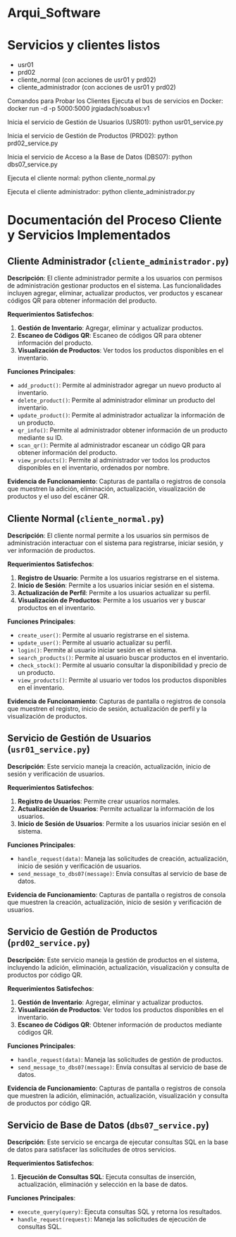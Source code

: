 # Arqui_Software

# Servicios y clientes listos

- usr01
- prd02
- cliente_normal (con acciones de usr01 y prd02)
- cliente_administrador (con acciones de usr01 y prd02)

Comandos para Probar los Clientes
Ejecuta el bus de servicios en Docker:
docker run -d -p 5000:5000 jrgiadach/soabus:v1

Inicia el servicio de Gestión de Usuarios (USR01):
python usr01_service.py

Inicia el servicio de Gestión de Productos (PRD02):
python prd02_service.py

Inicia el servicio de Acceso a la Base de Datos (DBS07):
python dbs07_service.py

Ejecuta el cliente normal:
python cliente_normal.py

Ejecuta el cliente administrador:
python cliente_administrador.py

# Documentación del Proceso Cliente y Servicios Implementados

## Cliente Administrador (`cliente_administrador.py`)

**Descripción**: El cliente administrador permite a los usuarios con permisos de administración gestionar productos en el sistema. Las funcionalidades incluyen agregar, eliminar, actualizar productos, ver productos y escanear códigos QR para obtener información del producto.

**Requerimientos Satisfechos**:
1. **Gestión de Inventario**: Agregar, eliminar y actualizar productos.
2. **Escaneo de Códigos QR**: Escaneo de códigos QR para obtener información del producto.
3. **Visualización de Productos**: Ver todos los productos disponibles en el inventario.

**Funciones Principales**:
- `add_product()`: Permite al administrador agregar un nuevo producto al inventario.
- `delete_product()`: Permite al administrador eliminar un producto del inventario.
- `update_product()`: Permite al administrador actualizar la información de un producto.
- `qr_info()`: Permite al administrador obtener información de un producto mediante su ID.
- `scan_qr()`: Permite al administrador escanear un código QR para obtener información del producto.
- `view_products()`: Permite al administrador ver todos los productos disponibles en el inventario, ordenados por nombre.

**Evidencia de Funcionamiento**:
Capturas de pantalla o registros de consola que muestren la adición, eliminación, actualización, visualización de productos y el uso del escáner QR.

## Cliente Normal (`cliente_normal.py`)

**Descripción**: El cliente normal permite a los usuarios sin permisos de administración interactuar con el sistema para registrarse, iniciar sesión, y ver información de productos.

**Requerimientos Satisfechos**:
1. **Registro de Usuario**: Permite a los usuarios registrarse en el sistema.
2. **Inicio de Sesión**: Permite a los usuarios iniciar sesión en el sistema.
3. **Actualización de Perfil**: Permite a los usuarios actualizar su perfil.
4. **Visualización de Productos**: Permite a los usuarios ver y buscar productos en el inventario.

**Funciones Principales**:
- `create_user()`: Permite al usuario registrarse en el sistema.
- `update_user()`: Permite al usuario actualizar su perfil.
- `login()`: Permite al usuario iniciar sesión en el sistema.
- `search_products()`: Permite al usuario buscar productos en el inventario.
- `check_stock()`: Permite al usuario consultar la disponibilidad y precio de un producto.
- `view_products()`: Permite al usuario ver todos los productos disponibles en el inventario.

**Evidencia de Funcionamiento**:
Capturas de pantalla o registros de consola que muestren el registro, inicio de sesión, actualización de perfil y la visualización de productos.

## Servicio de Gestión de Usuarios (`usr01_service.py`)

**Descripción**: Este servicio maneja la creación, actualización, inicio de sesión y verificación de usuarios.

**Requerimientos Satisfechos**:
1. **Registro de Usuarios**: Permite crear usuarios normales.
2. **Actualización de Usuarios**: Permite actualizar la información de los usuarios.
3. **Inicio de Sesión de Usuarios**: Permite a los usuarios iniciar sesión en el sistema.

**Funciones Principales**:
- `handle_request(data)`: Maneja las solicitudes de creación, actualización, inicio de sesión y verificación de usuarios.
- `send_message_to_dbs07(message)`: Envía consultas al servicio de base de datos.

**Evidencia de Funcionamiento**:
Capturas de pantalla o registros de consola que muestren la creación, actualización, inicio de sesión y verificación de usuarios.

## Servicio de Gestión de Productos (`prd02_service.py`)

**Descripción**: Este servicio maneja la gestión de productos en el sistema, incluyendo la adición, eliminación, actualización, visualización y consulta de productos por código QR.

**Requerimientos Satisfechos**:
1. **Gestión de Inventario**: Agregar, eliminar y actualizar productos.
2. **Visualización de Productos**: Ver todos los productos disponibles en el inventario.
3. **Escaneo de Códigos QR**: Obtener información de productos mediante códigos QR.

**Funciones Principales**:
- `handle_request(data)`: Maneja las solicitudes de gestión de productos.
- `send_message_to_dbs07(message)`: Envía consultas al servicio de base de datos.

**Evidencia de Funcionamiento**:
Capturas de pantalla o registros de consola que muestren la adición, eliminación, actualización, visualización y consulta de productos por código QR.

## Servicio de Base de Datos (`dbs07_service.py`)

**Descripción**: Este servicio se encarga de ejecutar consultas SQL en la base de datos para satisfacer las solicitudes de otros servicios.

**Requerimientos Satisfechos**:
1. **Ejecución de Consultas SQL**: Ejecuta consultas de inserción, actualización, eliminación y selección en la base de datos.

**Funciones Principales**:
- `execute_query(query)`: Ejecuta consultas SQL y retorna los resultados.
- `handle_request(request)`: Maneja las solicitudes de ejecución de consultas SQL.